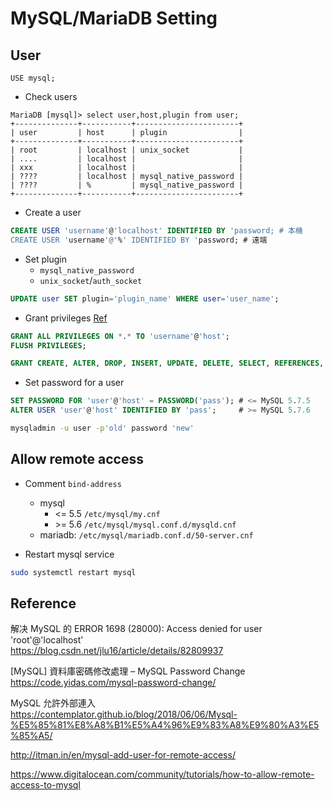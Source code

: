 # MySQL/MariaDB Setting

## User

```
USE mysql;
```

* Check users

```
MariaDB [mysql]> select user,host,plugin from user;
+--------------+-----------+-----------------------+
| user         | host      | plugin                |
+--------------+-----------+-----------------------+
| root         | localhost | unix_socket           |
| ....         | localhost |                       |
| xxx          | localhost |                       |
| ????         | localhost | mysql_native_password |
| ????         | %         | mysql_native_password |
+--------------+-----------+-----------------------+
```

* Create a user
```sql linenums="1"
CREATE USER 'username'@'localhost' IDENTIFIED BY 'password; # 本機
CREATE USER 'username'@'%' IDENTIFIED BY 'password; # 遠端
```

* Set plugin
	* `mysql_native_password`
	* `unix_socket`/`auth_socket`
	
```sql linenums="1"
UPDATE user SET plugin='plugin_name' WHERE user='user_name';
```

* Grant privileges [Ref](/sql/query/#privilege)
```sql linenums="1"
GRANT ALL PRIVILEGES ON *.* TO 'username'@'host';
FLUSH PRIVILEGES;
```

```sql linenums="1"
GRANT CREATE, ALTER, DROP, INSERT, UPDATE, DELETE, SELECT, REFERENCES, RELOAD on *.* TO 'sammy'@'remote_server_ip' WITH GRANT OPTION;
```

* Set password for a user

```sql linenums="1"
SET PASSWORD FOR 'user'@'host' = PASSWORD('pass'); # <= MySQL 5.7.5
ALTER USER 'user'@'host' IDENTIFIED BY 'pass';     # >= MySQL 5.7.6
```

```bash
mysqladmin -u user -p'old' password 'new'
```

## Allow remote access

* Comment `bind-address`
	* mysql
		* <= 5.5 `/etc/mysql/my.cnf`
		* \>= 5.6 `/etc/mysql/mysql.conf.d/mysqld.cnf`
	* mariadb: `/etc/mysql/mariadb.conf.d/50-server.cnf`

* Restart mysql service

```bash linenums="1"
sudo systemctl restart mysql
```

## Reference

解决 MySQL 的 ERROR 1698 (28000): Access denied for user 'root'@'localhost'<br>
<https://blog.csdn.net/jlu16/article/details/82809937>

[MySQL] 資料庫密碼修改處理 – MySQL Password Change<br>
<https://code.yidas.com/mysql-password-change/>

MySQL 允許外部連入<br>
<https://contemplator.github.io/blog/2018/06/06/Mysql-%E5%85%81%E8%A8%B1%E5%A4%96%E9%83%A8%E9%80%A3%E5%85%A5/>

<http://itman.in/en/mysql-add-user-for-remote-access/>

<https://www.digitalocean.com/community/tutorials/how-to-allow-remote-access-to-mysql>